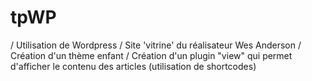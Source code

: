 # tpWP
/ Utilisation de Wordpress
/ Site 'vitrine' du réalisateur Wes Anderson
/ Création d'un thème enfant 
/ Création d'un plugin "view" qui permet d'afficher le contenu des articles (utilisation de shortcodes)

